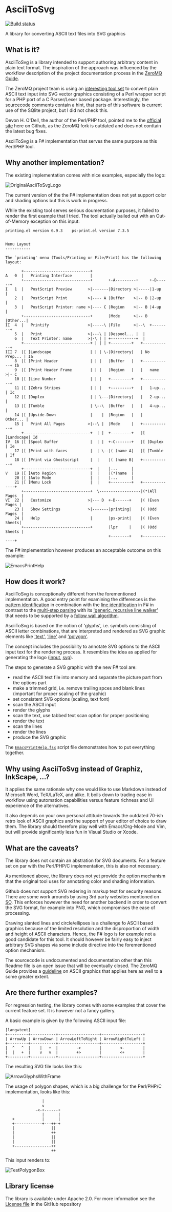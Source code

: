 AsciiToSvg
==========

[![Build status](https://ci.appveyor.com/api/projects/status/xmecy603qc0peo1c?svg=true)](https://ci.appveyor.com/project/fbmnds/asciitosvg)

A library for converting ASCII text files into SVG graphics

## What is it?

AsciiToSvg is a library intended to support authoring arbitrary content in plain text format. 
The inspiration of the approach was influenced by the workflow description 
of the project documentation process in the [ZeroMQ Guide][2].

The ZeroMQ project team  is using an  [interesting tool set][3] to convert plain ASCII text input 
into SVG vector graphics consisting of a Perl wrapper script for a PHP port of a C Parser/Lexer based package. 
Interestingly, the sourcecode comments contain a hint, that parts of this software is current use of the SQlite project, but I did not check this.

Devon H. O'Dell, the author of the Perl/PHP tool, pointed me to the [official site][18] here on Github, as the ZeroMQ fork is outdated and does not conttain the latest bug fixes. 

AsciiToSvg is a F# implementation that serves the same purpose as this Perl/PHP tool.

## Why another implementation?

The existing implementation comes with nice examples, especially the logo:

![OriginalAsciiToSvgLogo](https://github.com/fbmnds/AsciiToSvg/blob/master/AsciiToSvg/AsciiToSvg.Tests/TestPngFiles/OriginalAsciiToSvgLogo.png?raw=true)

The current version of the the F# implementation does not yet support color and shading options but this is work in progress.

While the existing tool serves serious doumentation purposes, it failed to render the first example that I tried.
The tool actually bailed out with an Out-of-Memory exception on this input:

``` text
printing.el version 6.9.3    ps-print.el version 7.3.5


Menu Layout
-----------

The `printing' menu (Tools/Printing or File/Print) has the following layout:

       +-----------------------------+
A   0  |   Printing Interface        |
       +-----------------------------+       +-A---------+     +-B------+
I   1  |   PostScript Preview       >|-------|Directory >|-----|1-up    |
    2  |   PostScript Print         >|---- A |Buffer    >|-- B |2-up    |
    3  |   PostScript Printer: name >|---- C |Region    >|-- B |4-up    |
       +-----------------------------+       |Mode      >|-- B |Other...|
II  4  |   Printify                 >|-----\ |File      >|--\  +--------+
    5  |   Print                    >|---\ | |Despool... |  |
    6  |   Text Printer: name       >|-\ | | +-----------+  |
       +-----------------------------+ | | | +---------+   +------------+
III 7  |[ ]Landscape                 | | | \-|Directory|   | No Prep... | Ia
    8  |[ ]Print Header              | | |   |Buffer   |   +------------+ Ib
    9  |[ ]Print Header Frame        | | |   |Region   |   |   name    >|- C
    10 |[ ]Line Number               | | |   +---------+   +------------+
    11 |[ ]Zebra Stripes             | | |   +---------+   |   1-up...  | Ic
    12 |[ ]Duplex                    | | \---|Directory|   |   2-up...  |
    13 |[ ]Tumble                    | \--\  |Buffer   |   |   4-up...  |
    14 |[ ]Upside-Down               |    |  |Region   |   |   Other... |
    15 |   Print All Pages          >|--\ |  |Mode     |   +------------+
       +-----------------------------+  | |  +---------+   |[ ]Landscape| Id
IV  16 |[ ]Spool Buffer              |  | |  +-C-------+   |[ ]Duplex   | Ie
    17 |[ ]Print with faces          |  | \--|( )name A|   |[ ]Tumble   | If
    18 |[ ]Print via Ghostscript     |  |    |( )name B|   +------------+
       +-----------------------------+  |    |...      |
V   19 |[ ]Auto Region               |  |    |(*)name  |
    20 |[ ]Auto Mode                 |  |    |...      |
    21 |[ ]Menu Lock                 |  |    +---------+   +--------------+
       +-----------------------------+  \------------------|(*)All Pages  |
VI  22 |   Customize                >|--- D  +-D------+    |( )Even Pages |
    23 |   Show Settings            >|-------|printing|    |( )Odd Pages  |
    24 |   Help                      |       |ps-print|    |( )Even Sheets|
       +-----------------------------+       |lpr     |    |( )Odd Sheets |
                                             +--------+    +--------------+

```

The F# implementation however produces an acceptable outcome on this example:

![EmacsPrintHelp](https://github.com/fbmnds/AsciiToSvg/blob/master/AsciiToSvg/AsciiToSvg.Tests/TestPngFiles/EmacsPrintHelp.png?raw=true)

## How does it work?

AsciiToSvg is conceptionally different from the forementioned implementation. 
A good entry point for examining the differences is the 
[pattern identification][4] in combination with the [line identification][5] in F#
in contrast to the [multi-step parsing][6] with its ['generic, recursive line walker'][7] 
that needs to be supported by a [follow wall algorithm][8].

AsciiToSvg is based on the notion of 'glyphs', i.e. symbols consisting of ASCII letter combinations, that are 
interpreted and rendered as SVG graphic elements like ['text'][9], 
['line'][10] and ['polygon'][11].

The concept includes the possibility to annotate SVG options to the ASCII input text for the rendering process. 
It resembles the idea as applied for generating the logo ([input][12], 
[svg][13]).

The steps to generate a SVG graphic with the new F# tool are:

* read the ASCII text file into memory and separate the picture part from the options part
* make a trimmed grid, i.e. remove trailing spces and blank lines (important for proper scaling of the graphic)
* set consistent SVG options (scaling, text font)
* scan the ASCII input
* render the glyphs
* scan the text, use tabbed text scan option for proper positioning
* render the text
* scan the lines
* render the lines
* produce the SVG graphic

The [`EmacsPrintHelp.fsx`][15] script file demonstrates how to put everything together. 

## Why using AsciiToSvg instead of Graphiz, InkScape, ...?

It applies the same rationale why one would like to use Markdown instead of Microsoft Word, TeX/LaTeX, and alike.
It boils down to trading ease in workflow using automation capabilities versus feature richness and UI experience of the alternatives.

It also depends on your own personal attitude towards the outdated 70-ish retro look of ASCII graphics and the support of your editor of choice to draw them.
The library should therefore play well with Emacs/Org-Mode and Vim, but will provide significantly less fun in Visual Studio or Xcode.

## What are the caveats?

The library does not contain an abstration for SVG documents. For a feature set on par with the Perl/PHP/C implementation, this is also not necessary.

As mentioned above, the library does not yet provide the option mechanism that the original tool uses for annotating color and shading information.

Github does not support SVG redering in markup text for security reasons. There are some work arounds by using 3rd party websites mentioned on [SO][16]. 
This enforces however the need for another backend in order to convert the SVG format, for example into PNG, which compromises the ease of processing.

Drawing slanted lines and circle/ellipses is a challenge fo ASCII based graphics because of the limited resolution and the disproportion of width and height of ASCII characters. 
Hence, the F# logo is for example not a good candidate for this tool. It should however be fairly easy to inject arbitrary SVG shapes 
via some include directive into the forementioned option mechanism.

The sourcecode is undocumented and documentation other than this Readme file is an open issue that will be eventually closed. 
The ZeroMQ Guide provides a [guideline][17] on ASCII graphics that applies here as well to a some greater extent.

## Are there further examples?

For regression testing, the library comes with some examples that cover the current feature set. It is however not a fancy gallery.

A basic example is given by the following ASCII input file:

    [lang=text]
    +---------+-----------+------------------+------------------+
    | ArrowUp | ArrowDown | ArrowLeftToRight | ArrowRightToLeft |
    +---------+-----------+------------------+------------------+
    |  ^   ^  |    |   +  |        ->        |        <-        |
    |  |   +  |    v   v  |        +>        |        <+        |
    +---------+-----------+------------------+------------------+ 

The resulting SVG file looks like this:

![ArrowGlyphsWithFrame](https://github.com/fbmnds/AsciiToSvg/blob/master/AsciiToSvg/AsciiToSvg.Tests/TestPngFiles/ArrowGlyphsWithFrame.png?raw=true)

The usage of polygon shapes, which is a big challenge for the Perl/PHP/C implementation, looks like this:

``` text
                |
                v
             -<-+------+
                |      |
   +            |      |
   +------------+---++-+
   |                ||
   |                ++
   |                ||
   |                ||
   +----------------++
                    ++
```

This input renders to:

![TestPolygonBox](https://github.com/fbmnds/AsciiToSvg/blob/master/AsciiToSvg/AsciiToSvg.Tests/TestPngFiles/TestPolygonBox.png?raw=true)

                    
## Library license

The library is available under Apache 2.0. For more information see the [License file][1] in the GitHub repository

 [1]: https://github.com/fbmnds/a2svg/blob/master/LICENSE
 [2]: http://zguide.zeromq.org/page:all#Removing-Friction
 [3]: https://github.com/imatix/zguide/tree/master/bin/asciitosvg
 [4]: https://github.com/fbmnds/AsciiToSvg/blob/master/AsciiToSvg/AsciiToSvg/GlyphScanner.fs
 [5]: https://github.com/fbmnds/AsciiToSvg/blob/master/AsciiToSvg/AsciiToSvg/LineScanner.fs
 [6]: https://github.com/imatix/zguide/blob/master/bin/asciitosvg/ASCIIToSVG.php#L1323
 [7]: https://github.com/imatix/zguide/blob/master/bin/asciitosvg/ASCIIToSVG.php#L1926
 [8]: https://github.com/imatix/zguide/blob/master/bin/asciitosvg/ASCIIToSVG.php#L2043
 [9]: http://www.w3.org/TR/SVG/text.html#TextElement
 [10]: http://www.w3.org/TR/SVG/shapes.html#LineElement
 [11]: http://www.w3.org/TR/SVG/shapes.html#PolygonElement
 [12]: https://github.com/imatix/zguide/blob/master/bin/asciitosvg/logo.txt
 [13]: https://github.com/imatix/zguide/blob/master/bin/asciitosvg/logo.svg
 [14]: https://github.com/tpetricek/FSharp.Formatting
 [15]: https://github.com/fbmnds/AsciiToSvg/blob/master/AsciiToSvg/AsciiToSvg.Tests/EmacsPrintHelp.fsx
 [16]: http://stackoverflow.com/questions/13808020/include-an-svg-hosted-on-github-in-markdown
 [17]: https://github.com/imatix/zguide/tree/master/bin/asciitosvg
 [18]: https://github.com/dhobsd/asciitosvg
